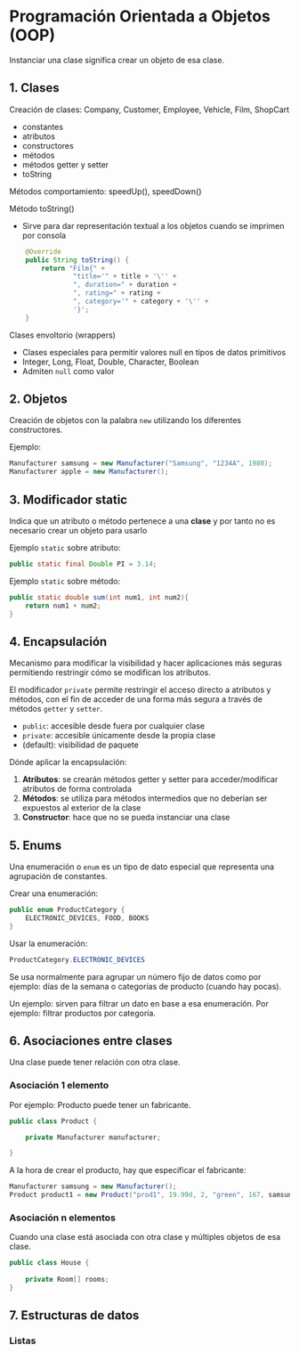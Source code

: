
# Programación Orientada a Objetos (OOP)

Instanciar una clase significa crear un objeto de esa clase.

## 1. Clases

Creación de clases: Company, Customer, Employee, Vehicle, Film, ShopCart
  * constantes
  * atributos
  * constructores
  * métodos
  * métodos getter y setter
  * toString

Métodos comportamiento: speedUp(), speedDown()

Método toString()
  * Sirve para dar representación textual a los objetos cuando se imprimen por consola

```java
    @Override
    public String toString() {
        return "Film{" +
                "title='" + title + '\'' +
                ", duration=" + duration +
                ", rating=" + rating +
                ", category='" + category + '\'' +
                '}';
    }
```

Clases envoltorio (wrappers)
  * Clases especiales para permitir valores null en tipos de datos primitivos
  * Integer, Long, Float, Double, Character, Boolean 
  * Admiten ``null`` como valor


## 2. Objetos

Creación de objetos con la palabra `new` utilizando los diferentes constructores.

Ejemplo:

```java
Manufacturer samsung = new Manufacturer("Samsung", "1234A", 1980);
Manufacturer apple = new Manufacturer();
```


## 3. Modificador static

Indica que un atributo o método pertenece a una **clase** y por tanto no es necesario crear un objeto para usarlo

Ejemplo `static` sobre atributo:

```java
public static final Double PI = 3.14;
```

Ejemplo `static` sobre método:

```java
public static double sum(int num1, int num2){
	return num1 + num2;
}
```


## 4. Encapsulación

Mecanismo para modificar la visibilidad y hacer aplicaciones más seguras permitiendo restringir cómo se modifican los atributos.

El modificador `private` permite restringir el acceso directo a atributos y métodos, con el fin de acceder de una forma más segura a través de métodos ``getter`` y ``setter``.

* `public`: accesible desde fuera por cualquier clase
* `private`: accesible únicamente desde la propia clase
* (default): visibilidad de paquete

Dónde aplicar la encapsulación:

1. **Atributos**: se crearán métodos getter y setter para acceder/modificar atributos de forma 
   controlada
2. **Métodos**: se utiliza para métodos intermedios que no deberían ser expuestos al exterior de la 
   clase
3. **Constructor**: hace que no se pueda instanciar una clase


## 5. Enums

Una enumeración o ``enum`` es un tipo de dato especial que representa una agrupación de constantes.

Crear una enumeración:

```java
public enum ProductCategory {  
    ELECTRONIC_DEVICES, FOOD, BOOKS  
}
```

Usar la enumeración:

```java
ProductCategory.ELECTRONIC_DEVICES
```

Se usa normalmente para agrupar un número fijo de datos como por ejemplo: días de la semana o categorías de producto (cuando hay pocas).

Un ejemplo: sirven para filtrar un dato en base a esa enumeración. Por ejemplo: filtrar productos por categoría.

## 6. Asociaciones entre clases

Una clase puede tener relación con otra clase.


### Asociación 1 elemento

Por ejemplo: Producto puede tener un fabricante.

```java
public class Product {

	private Manufacturer manufacturer;

}
```

A la hora de crear el producto, hay que especificar el fabricante:

```java
Manufacturer samsung = new Manufacturer();
Product product1 = new Product("prod1", 19.99d, 2, "green", 167, samsung);
```


### Asociación n elementos

Cuando una clase está asociada con otra clase y múltiples objetos de esa clase.

```java
public class House {  
  
    private Room[] rooms;
}
```


## 7. Estructuras de datos

### Listas




